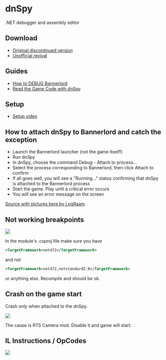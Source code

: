 # dnSpy

.NET debugger and assembly editor

## Download

* [Original discontinued version](https://github.com/dnSpy/dnSpy/releases)
* [Unofficial revival](https://github.com/dnSpyEx/dnSpy/releases)

## Guides

* [How to DEBUG Bannerlord](https://www.nexusmods.com/mountandblade2bannerlord/mods/2667)
* [Read the Game Code with dnSpy](https://www.youtube.com/watch?v=SUBcBx9WWgA&list=PLzebdAxJeltRwfJ8jzsNolgHkRvLjoCRC&index=8)


## Setup

* [Setup video](https://youtu.be/SUBcBx9WWgA?list=PLzebdAxJeltRwfJ8jzsNolgHkRvLjoCRC)


## How to attach dnSpy to Bannerlord and catch the exception

* Launch the Bannerlord launcher (not the game itself!)
* Run dnSpy
* In dnSpy, choose the command Debug - Attach to process...
* Select the process corresponding to Bannerlord, then click Attach to confirm
* If all goes well, you will see a "Running..." status confirming that dnSpy is attached to the Bannerlord process
* Start the game. Play until a critical error occurs
* You will see an error message on the screen

[Source with pictures here by LogRaam](https://www.nexusmods.com/mountandblade2bannerlord/mods/2667)


## Not working breakpoints

![](/pics/2402181413.png)

In the module's .csproj file make sure you have

``` xml
<TargetFramework>net472</TargetFramework>
```

and not

``` xml
<TargetFramework>net472,netstandard2.0</TargetFramework>
```

or anything else. Recompile and should be ok.


## Crash on the game start

Crash only when attached to the dnSpy.

![](/pics/2403121926.png)

The cause is RTS Camera mod. Disable it and game will start.


## IL Instructions / OpCodes

![](/pics/2404290840.png)
